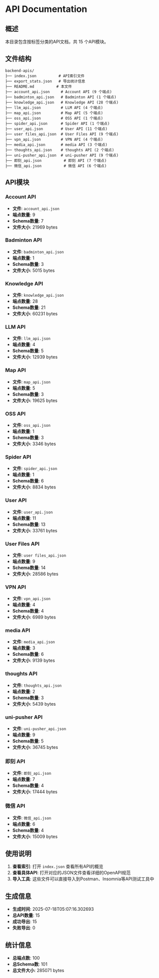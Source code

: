 # API Documentation

## 概述

本目录包含按标签分类的API文档，共 15 个API模块。

## 文件结构

```
backend-apis/
├── index.json          # API索引文件
├── export_stats.json   # 导出统计信息
├── README.md          # 本文件
├── account_api.json     # Account API (9 个端点)
├── badminton_api.json   # Badminton API (1 个端点)
├── knowledge_api.json   # Knowledge API (28 个端点)
├── llm_api.json         # LLM API (4 个端点)
├── map_api.json         # Map API (5 个端点)
├── oss_api.json         # OSS API (1 个端点)
├── spider_api.json      # Spider API (1 个端点)
├── user_api.json        # User API (11 个端点)
├── user files_api.json  # User Files API (9 个端点)
├── vpn_api.json         # VPN API (4 个端点)
├── media_api.json       # media API (3 个端点)
├── thoughts_api.json    # thoughts API (2 个端点)
├── uni-pusher_api.json  # uni-pusher API (9 个端点)
├── 即刻_api.json          # 即刻 API (7 个端点)
├── 微信_api.json          # 微信 API (6 个端点)
```

## API模块

### Account API
- **文件**: `account_api.json`
- **端点数量**: 9
- **Schema数量**: 7
- **文件大小**: 21969 bytes

### Badminton API
- **文件**: `badminton_api.json`
- **端点数量**: 1
- **Schema数量**: 3
- **文件大小**: 5015 bytes

### Knowledge API
- **文件**: `knowledge_api.json`
- **端点数量**: 28
- **Schema数量**: 21
- **文件大小**: 60231 bytes

### LLM API
- **文件**: `llm_api.json`
- **端点数量**: 4
- **Schema数量**: 5
- **文件大小**: 12939 bytes

### Map API
- **文件**: `map_api.json`
- **端点数量**: 5
- **Schema数量**: 3
- **文件大小**: 19625 bytes

### OSS API
- **文件**: `oss_api.json`
- **端点数量**: 1
- **Schema数量**: 3
- **文件大小**: 3346 bytes

### Spider API
- **文件**: `spider_api.json`
- **端点数量**: 1
- **Schema数量**: 6
- **文件大小**: 8834 bytes

### User API
- **文件**: `user_api.json`
- **端点数量**: 11
- **Schema数量**: 13
- **文件大小**: 33761 bytes

### User Files API
- **文件**: `user files_api.json`
- **端点数量**: 9
- **Schema数量**: 14
- **文件大小**: 28586 bytes

### VPN API
- **文件**: `vpn_api.json`
- **端点数量**: 4
- **Schema数量**: 4
- **文件大小**: 6989 bytes

### media API
- **文件**: `media_api.json`
- **端点数量**: 3
- **Schema数量**: 6
- **文件大小**: 9139 bytes

### thoughts API
- **文件**: `thoughts_api.json`
- **端点数量**: 2
- **Schema数量**: 3
- **文件大小**: 5439 bytes

### uni-pusher API
- **文件**: `uni-pusher_api.json`
- **端点数量**: 9
- **Schema数量**: 5
- **文件大小**: 36745 bytes

### 即刻 API
- **文件**: `即刻_api.json`
- **端点数量**: 7
- **Schema数量**: 4
- **文件大小**: 17444 bytes

### 微信 API
- **文件**: `微信_api.json`
- **端点数量**: 6
- **Schema数量**: 4
- **文件大小**: 15009 bytes

## 使用说明

1. **查看索引**: 打开 `index.json` 查看所有API的概览
2. **查看具体API**: 打开对应的JSON文件查看详细的OpenAPI规范
3. **导入工具**: 这些文件可以直接导入到Postman、Insomnia等API测试工具中

## 生成信息

- **生成时间**: 2025-07-18T05:07:16.302693
- **总API数量**: 15
- **成功导出**: 15
- **失败导出**: 0

## 统计信息

- **总端点数**: 100
- **总Schema数**: 101
- **总文件大小**: 285071 bytes
